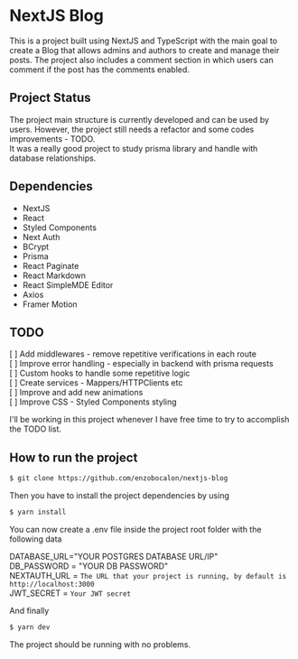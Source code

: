 # NextJS Blog
This is a project built using NextJS and TypeScript with the main goal to create a Blog that allows admins and authors to create and manage their posts.
The project also includes a comment section in which users can comment if the post has the comments enabled.

## Project Status
The project main structure is currently developed and can be used by users. However, the project still needs a refactor and some codes improvements - TODO. <br/>
It was a really good project to study prisma library and handle with database relationships.


## Dependencies
- NextJS
- React
- Styled Components
- Next Auth
- BCrypt
- Prisma
- React Paginate
- React Markdown
- React SimpleMDE Editor
- Axios
- Framer Motion

## TODO
[ ] Add middlewares - remove repetitive verifications in each route <br/>
[ ] Improve error handling - especially in backend with prisma requests <br/>
[ ] Custom hooks to handle some repetitive logic <br/>
[ ] Create services - Mappers/HTTPClients etc <br/>
[ ] Improve and add new animations <br/>
[ ] Improve CSS - Styled Components styling <br/>

I'll be working in this project whenever I have free time to try to accomplish the TODO list.
## How to run the project
```bash
$ git clone https://github.com/enzobocalon/nextjs-blog
```

Then you have to install the project dependencies by using

```bash
$ yarn install
```
You can now create a .env file inside the project root folder with the following data

DATABASE_URL="YOUR POSTGRES DATABASE URL/IP" <br/>
DB_PASSWORD = "YOUR DB PASSWORD" <br/>
NEXTAUTH_URL = `The URL that your project is running, by default is http://localhost:3000` <br/>
JWT_SECRET = `Your JWT secret` <br/>

And finally

```bash
$ yarn dev
```
The project should be running with no problems.

